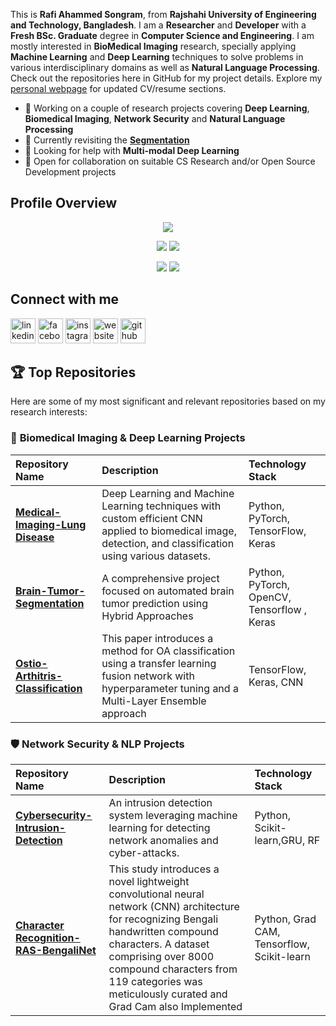 

<!--
**RAS-95/Rafi Ahammed Songram** is a ✨ _special_ ✨ repository because its `README.md` (this file) appears on your GitHub profile.
Here are some ideas to get you started:

-->
This is **Rafi Ahammed Songram**, from **Rajshahi University of Engineering and Technology, Bangladesh**. I am a **Researcher** and **Developer** with a **Fresh BSc. Graduate** degree in **Computer Science and Engineering**. I am mostly interested in **BioMedical Imaging** research, specially applying **Machine Learning** and **Deep Learning** techniques to solve problems in various interdisciplinary domains as well as **Natural Language Processing**. Check out the repositories here in GitHub for my project details. Explore my [personal webpage](https://ras-95.github.io/) for updated CV/resume sections.

- 🔭 Working on a couple of research projects covering **Deep Learning**, **Biomedical Imaging**, **Network Security** and **Natural Language Processing**
- 🌱 Currently revisiting the **[Segmentation](https://github.com/hphuongdhsp/Segmentation-Tutorial)**
- 🤔 Looking for help with **Multi-modal Deep Learning**
- 👯 Open for collaboration on suitable CS Research and/or Open Source Development projects

<!--  
- 💬 Ask me about ... 
- ⚡ Fun fact: ...
- 📫 Reach out to me through: [Mail](mailto:rafiahammedsongram@gmail.com) and [LinkedIn](https://www.linkedin.com/in/rafi-songram/)
- 😄 Pronouns: ... -->

<!--
## Languages

<p align="left"> <a href="https://www.python.org/"> <img src="https://devicons.github.io/devicon/devicon.git/icons/python/python-original.svg" alt="python" width="40" height="40"/> </a> <a href = "https://www.gnu.org/software/gnu-c-manual/gnu-c-manual.html"> <img src="https://devicons.github.io/devicon/devicon.git/icons/c/c-original.svg" alt="c" width="40" height="40"/> </a> <a href = "https://isocpp.org/"> <img src="https://devicons.github.io/devicon/devicon.git/icons/cplusplus/cplusplus-original.svg" alt="cplusplus" width="40" height="40"/> </a> <a href = "https://www.java.com/en/"> <img src="https://devicons.github.io/devicon/devicon.git/icons/java/java-original-wordmark.svg" alt="java" width="40" height="40"/> </a> <a href = "https://developer.mozilla.org/en-US/docs/Web/Guide/HTML/HTML5"> <img src="https://devicons.github.io/devicon/devicon.git/icons/html5/html5-original-wordmark.svg" alt="html5" width="40" height="40"/> </a> <a href = "https://www.w3.org/TR/2001/WD-css3-roadmap-20010523/"> <img src="https://devicons.github.io/devicon/devicon.git/icons/css3/css3-original-wordmark.svg" alt="css3" width="40" height="40"/> </a> <a href = " https://developer.mozilla.org/en-US/docs/Web/JavaScript"> <img src="https://devicons.github.io/devicon/devicon.git/icons/javascript/javascript-original.svg" alt="javascript" width="40" height="40"/> </a> <a href = "https://www.php.net/docs.php"> <img src="https://devicons.github.io/devicon/devicon.git/icons/php/php-original.svg" alt="php" width="40" height="40"/> </a> <a href = "https://docs.mongodb.com/"> <img src="https://devicons.github.io/devicon/devicon.git/icons/mongodb/mongodb-original-wordmark.svg" alt="mongodb" width="40" height="40"/> </a> <a href = "https://dev.mysql.com/doc/"> <img src="https://devicons.github.io/devicon/devicon.git/icons/mysql/mysql-original-wordmark.svg" alt="mysql" width="40" height="40"/></a> </p> --> 

<!--
## Tools and Frameworks

<p align="left> <img src="https://devicons.github.io/devicon/devicon.git/icons/bootstrap/bootstrap-plain.svg" alt="bootstrap" width="40" height="40"/> <img src="https://devicons.github.io/devicon/devicon.git/icons/django/django-original.svg" alt="django" width="40" height="40"/> <img src="https://www.vectorlogo.zone/logos/pocoo_flask/pocoo_flask-icon.svg" alt="flask" width="40" height="40"/> <img src="https://devicons.github.io/devicon/devicon.git/icons/laravel/laravel-plain-wordmark.svg" alt="laravel" width="40" height="40"/> <img src="https://www.vectorlogo.zone/logos/jekyllrb/jekyllrb-icon.svg" alt="jekyll" width="40" height="40"/> <img src="https://www.vectorlogo.zone/logos/tensorflow/tensorflow-icon.svg" alt="tensorflow" width="40" height="40"/> <img src="https://www.vectorlogo.zone/logos/git-scm/git-scm-icon.svg" alt="git" width="40" height="40"/> <img src="https://www.vectorlogo.zone/logos/adobe_illustrator/adobe_illustrator-icon.svg" alt="illustrator" width="40" height="40"/> <img src="https://www.vectorlogo.zone/logos/figma/figma-icon.svg" alt="figma" width="40" height="40"/></p>
-->

## Profile Overview

<div align="center">
  
![](http://github-profile-summary-cards.vercel.app/api/cards/profile-details?username=RAS-95&theme=dracula)

![](http://github-profile-summary-cards.vercel.app/api/cards/repos-per-language?username=RAS-95&theme=dracula) ![](http://github-profile-summary-cards.vercel.app/api/cards/most-commit-language?username=RAS-95r&theme=dracula)

![](http://github-profile-summary-cards.vercel.app/api/cards/stats?username=RAS-95&theme=dracula) ![](http://github-profile-summary-cards.vercel.app/api/cards/productive-time?username=RAS-95&theme=dracula&utcOffset=6)

</div>

## Connect with me
[<img src='https://cdn.jsdelivr.net/npm/simple-icons@3.0.1/icons/linkedin.svg' alt='linkedin' height='40'>](https://www.linkedin.com/in/rafi-songram/)  [<img src='https://cdn.jsdelivr.net/npm/simple-icons@3.0.1/icons/facebook.svg' alt='facebook' height='40'>](https://www.facebook.com/rafiahammed.songram/)  [<img src='https://cdn.jsdelivr.net/npm/simple-icons@3.0.1/icons/instagram.svg' alt='instagram' height='40'>](https://www.instagram.com/rafi_ahammed_songram/)  [<img src='https://cdn.jsdelivr.net/npm/simple-icons@3.0.1/icons/icloud.svg' alt='website' height='40'>](https://github.com/RAS-95)  [<img src='https://cdn.jsdelivr.net/npm/simple-icons@3.0.1/icons/github.svg' alt='github' height='40'>](https://ras-95.github.io/)  

## 🏆 **Top Repositories**

Here are some of my most significant and relevant repositories based on my research interests:

### 🔬 **Biomedical Imaging & Deep Learning Projects**
| Repository Name | Description | Technology Stack |
|:----------------|:------------|:-----------------|
| [**Medical-Imaging-Lung Disease**](https://github.com/RAS-95) | Deep Learning and Machine Learning techniques with custom efficient CNN applied to biomedical image, detection, and classification using various datasets. | Python, PyTorch, TensorFlow, Keras |
| [**Brain-Tumor-Segmentation**](https://github.com/RAS-95/Brain-Tumor-Segmentation) | A comprehensive project focused on automated brain tumor prediction using Hybrid Approaches | Python, PyTorch, OpenCV, Tensorflow , Keras |
| [**Ostio-Arthitris-Classification**](https://github.com/RAS-95) |This paper introduces a method for OA classification using a transfer learning fusion network with hyperparameter tuning and a Multi-Layer Ensemble approach | TensorFlow, Keras, CNN |

### 🛡️ **Network Security & NLP Projects**
| Repository Name | Description | Technology Stack |
|:----------------|:------------|:-----------------|
| [**Cybersecurity-Intrusion-Detection**](https://github.com/RAS-95) | An intrusion detection system leveraging machine learning for detecting network anomalies and cyber-attacks. | Python, Scikit-learn,GRU, RF |
| [**Character Recognition-RAS-BengaliNet**](https://github.com/RAS-95/NLP-Text-Classification) | This study introduces a novel lightweight convolutional neural network (CNN) architecture for recognizing Bengali handwritten compound characters. A dataset comprising over 8000 compound characters from 119 categories was meticulously curated and Grad Cam also Implemented | Python, Grad CAM, Tensorflow, Scikit-learn |

<!--
![Profile views](https://gpvc.arturio.dev/RAS-95)

![GitHub stats](https://github-readme-stats.vercel.app/api?username=RAS-95&show_icons=true&theme=tokyonight&count_private=true)
![Top Langs](https://github-readme-stats.vercel.app/api/top-langs/?username=RAS-95&layout=compact&langs_count=10&hide=MATLAB)
![GitHub stats](https://github-readme-stats.vercel.app/api?username=RAS-95&show_icons=true&theme=tokyonight&count_private=true)  
![Top Langs](https://github-readme-stats.vercel.app/api/top-langs/?username=RAS-95&langs_count=5)](https://github.com/anuraghazra/github-readme-stats)

[<img src='https://cdn.jsdelivr.net/npm/simple-icons@3.0.1/icons/stackoverflow.svg' alt='stackoverflow' height='40'>](https://stackoverflow.com/users/12278453/RAS-95)
-->


